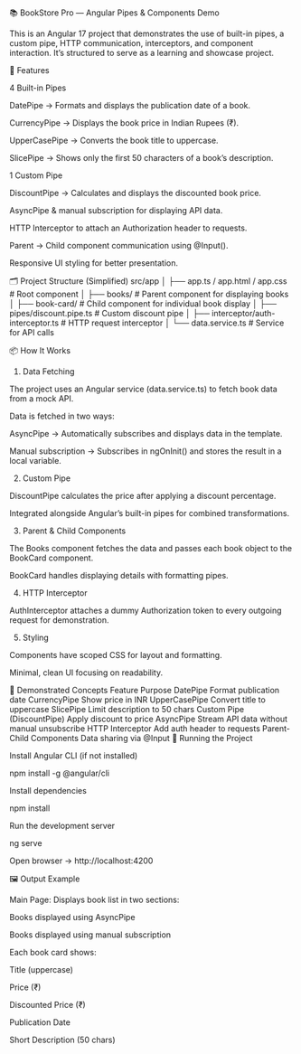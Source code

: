 📚 BookStore Pro — Angular Pipes & Components Demo

This is an Angular 17 project that demonstrates the use of built-in pipes, a custom pipe, HTTP communication, interceptors, and component interaction.
It’s structured to serve as a learning and showcase project.

🎯 Features

4 Built-in Pipes

DatePipe → Formats and displays the publication date of a book.

CurrencyPipe → Displays the book price in Indian Rupees (₹).

UpperCasePipe → Converts the book title to uppercase.

SlicePipe → Shows only the first 50 characters of a book’s description.

1 Custom Pipe

DiscountPipe → Calculates and displays the discounted book price.

AsyncPipe & manual subscription for displaying API data.

HTTP Interceptor to attach an Authorization header to requests.

Parent → Child component communication using @Input().

Responsive UI styling for better presentation.

🗂 Project Structure (Simplified)
src/app
│
├── app.ts / app.html / app.css # Root component
│
├── books/ # Parent component for displaying books
│
├── book-card/ # Child component for individual book display
│
├── pipes/discount.pipe.ts # Custom discount pipe
│
├── interceptor/auth-interceptor.ts # HTTP request interceptor
│
└── data.service.ts # Service for API calls

📦 How It Works

1. Data Fetching

The project uses an Angular service (data.service.ts) to fetch book data from a mock API.

Data is fetched in two ways:

AsyncPipe → Automatically subscribes and displays data in the template.

Manual subscription → Subscribes in ngOnInit() and stores the result in a local variable.

2. Custom Pipe

DiscountPipe calculates the price after applying a discount percentage.

Integrated alongside Angular’s built-in pipes for combined transformations.

3. Parent & Child Components

The Books component fetches the data and passes each book object to the BookCard component.

BookCard handles displaying details with formatting pipes.

4. HTTP Interceptor

AuthInterceptor attaches a dummy Authorization token to every outgoing request for demonstration.

5. Styling

Components have scoped CSS for layout and formatting.

Minimal, clean UI focusing on readability.

📌 Demonstrated Concepts
Feature Purpose
DatePipe Format publication date
CurrencyPipe Show price in INR
UpperCasePipe Convert title to uppercase
SlicePipe Limit description to 50 chars
Custom Pipe (DiscountPipe) Apply discount to price
AsyncPipe Stream API data without manual unsubscribe
HTTP Interceptor Add auth header to requests
Parent-Child Components Data sharing via @Input
🚀 Running the Project

Install Angular CLI (if not installed)

npm install -g @angular/cli

Install dependencies

npm install

Run the development server

ng serve

Open browser → http://localhost:4200

🖼 Output Example

Main Page: Displays book list in two sections:

Books displayed using AsyncPipe

Books displayed using manual subscription

Each book card shows:

Title (uppercase)

Price (₹)

Discounted Price (₹)

Publication Date

Short Description (50 chars)
